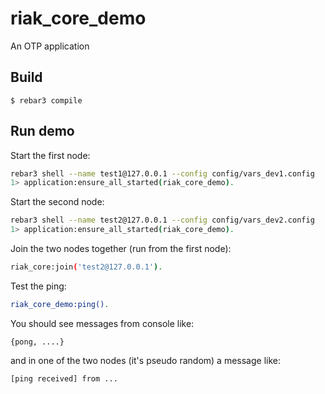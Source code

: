 riak_core_demo
=====

An OTP application

Build
-----

    $ rebar3 compile

Run demo
--------

Start the first node:

```bash
rebar3 shell --name test1@127.0.0.1 --config config/vars_dev1.config
1> application:ensure_all_started(riak_core_demo).
```

Start the second node:

```bash
rebar3 shell --name test2@127.0.0.1 --config config/vars_dev2.config
1> application:ensure_all_started(riak_core_demo).
```

Join the two nodes together (run from the first node):

```bash
riak_core:join('test2@127.0.0.1').
```

Test the ping:

```bash
riak_core_demo:ping().
```

You should see messages from console like:

`{pong, ....}`

and in one of the two nodes (it's pseudo random) a message like:

`[ping received] from ...`
